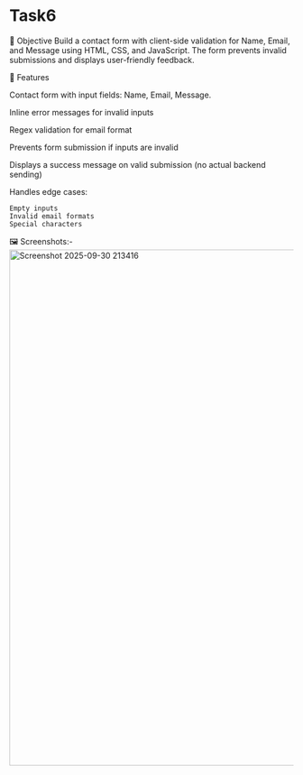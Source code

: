# Task6

📌 Objective
Build a contact form with client-side validation for Name, Email, and Message using HTML, CSS, and JavaScript. The form prevents invalid submissions and displays user-friendly feedback.

🚀 Features

Contact form with input fields: Name, Email, Message.

Inline error messages for invalid inputs

Regex validation for email format

Prevents form submission if inputs are invalid

Displays a success message on valid submission (no actual backend sending)

Handles edge cases:

    Empty inputs
    Invalid email formats
    Special characters


🖼️ Screenshots:-
<img width="1886" height="915" alt="Screenshot 2025-09-30 213416" src="https://github.com/user-attachments/assets/4ccd1609-63de-4f7a-ace4-65e90dbe8c13" />



